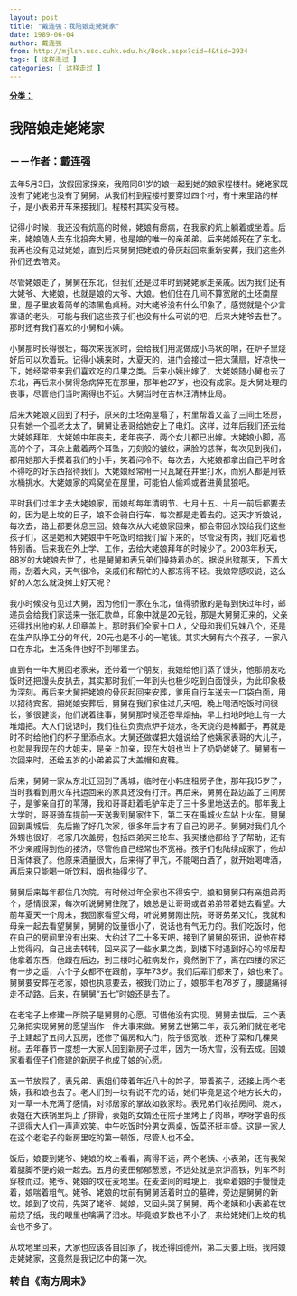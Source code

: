 ```yaml
---
layout: post
title: "戴连强：我陪娘走姥姥家"
date: 1989-06-04
author: 戴连强
from: http://mjlsh.usc.cuhk.edu.hk/Book.aspx?cid=4&tid=2934
tags: [ 这样走过 ]
categories: [ 这样走过 ]
---
```


<div style="margin: 15px 10px 10px 0px;">
 <div>
  <span id="ctl00_ContentPlaceHolder1_chapter1_SubjectLabel" style="font-weight:bold;text-decoration:underline;">
   分类：
  </span>
 </div>
 <div>
  <b>
   <font size="5">
    <br/>
   </font>
  </b>
 </div>
 <div>
  <b>
   <font size="5">
    我陪娘走姥姥家
   </font>
  </b>
 </div>
 <div>
  <b>
   <font size="5">
    <br/>
   </font>
  </b>
 </div>
 <div>
  <b>
   <font size="4">
    －－作者：戴连强
   </font>
  </b>
 </div>
 <div>
  <br/>
 </div>
 <div>
  去年5月3日，放假回家探亲，我陪同81岁的娘一起到她的娘家程楼村。姥姥家既没有了姥姥也没有了舅舅。从我们村到程楼村要穿过四个村，有十来里路的样子，是小表弟开车来接我们。程楼村其实没有楼。
 </div>
 <div>
  <br/>
 </div>
 <div>
  记得小时候，我还没有炕高的时候，姥娘有痨病，在我家的炕上躺着或坐着。后来，姥娘随人去东北投奔大舅，也是娘的唯一的亲弟弟。后来姥娘死在了东北。我再也没有见过姥娘，直到后来舅舅把姥娘的骨灰起回来重新安葬，我们这些外孙们还去陪灵。
 </div>
 <div>
  <br/>
 </div>
 <div>
  尽管姥娘走了，舅舅在东北，但我们还是过年时到姥姥家走亲戚。因为我们还有大姥爷、大姥娘，也就是娘的大爷、大娘。他们住在几间不算宽敞的土坯南屋里，屋子里放着简单的漆黑色桌椅。对大姥爷没有什么印象了，感觉就是个少言寡语的老头，可能与我们这些孩子们也没有什么可说的吧，后来大姥爷去世了。那时还有我们喜欢的小舅和小姨。
 </div>
 <div>
  <br/>
 </div>
 <div>
  小舅那时长得很壮，每次来我家时，会给我们用泥做成小鸟状的哨，在炉子里烧好后可以吹着玩。记得小姨来时，大夏天的，进门会接过一把大蒲扇，好凉快一下，她经常带来我们喜欢吃的瓜果之类。后来小姨出嫁了，大姥娘随小舅也去了东北，再后来小舅得急病猝死在那里，那年他27岁，也没有成家。是大舅处理的丧事，尽管他们当时离得也不近。大舅当时在吉林汪清林业局。
 </div>
 <div>
  <br/>
 </div>
 <div>
  后来大姥娘又回到了村子，原来的土坯南屋塌了，村里帮着又盖了三间土坯房，只有她一个孤老太太了，舅舅让表哥给她安上了电灯。这样，过年后我们还去给大姥娘拜年，大姥娘中年丧夫，老年丧子，两个女儿都已出嫁。大姥娘小脚，高高的个子，耳朵上戴着两个耳坠，刀刻般的皱纹，满脸的慈祥，每次见到我们，都用她那大手摸着我们的小手，笑着问冷不。每次去，大姥娘都拿出自己平时舍不得吃的好东西招待我们。大姥娘经常用一只瓦罐在井里打水，而别人都是用铁水桶挑水。大姥娘家的鸡窝垒在屋里，可能怕人偷鸡或者进黄鼠狼吧。
 </div>
 <div>
  <br/>
 </div>
 <div>
  平时我们过年才去大姥娘家，而娘却每年清明节、七月十五、十月一前后都要去的，因为是上坟的日子，娘不会骑自行车，每次都是走着去的。这天才听娘说，每次去，路上都要休息三回。娘每次从大姥娘家回来，都会带回水饺给我们这些孩子们，这是她和大姥娘中午吃饭时给我们留下来的，尽管没有肉，我们吃着也特别香。后来我在外上学、工作，去给大姥娘拜年的时候少了。2003年秋天，88岁的大姥娘去世了，也是舅舅和表兄弟们操持着办的。据说出殡那天，下着大雨，刮着大风，天气很冷，亲戚们和帮忙的人都冻得不轻。我娘常感叹说，这么好的人怎么就没摊上好天呢？
 </div>
 <div>
  <br/>
 </div>
 <div>
  我小时候没有见过大舅，因为他们一家在东北，值得骄傲的是每到快过年时，邮递员会给我们家送来一张汇款单，印象中就是20元钱，那是大舅舅汇来的，父亲还得找出他的私人印章盖上。那时我们全家十口人，父母和我们兄妹八个，还是在生产队挣工分的年代，20元也是不小的一笔钱。其实大舅有六个孩子，一家八口在东北，生活条件也好不到哪里去。
 </div>
 <div>
  <br/>
 </div>
 <div>
  直到有一年大舅回老家来，还带着一个朋友，我娘给他们蒸了馒头，他那朋友吃饭时还把馒头皮扒去，其实那时我们一年到头也极少吃到白面馒头，为此印象极为深刻。再后来大舅把姥娘的骨灰起回来安葬，爹用自行车送去一口袋白面，用以招待宾客。把姥娘安葬后，舅舅在我们家住过几天吧，晚上喝酒吃饭时间很长，爹很健谈，他们说着往事，舅舅那时候还卷旱烟抽，早上扫地时地上有一大堆烟把。大人们说话时，我们往往负责点炉子烧水，冬天烧的是棒瓤子，再就是时不时给他们的杯子里添点水。大舅还做媒把大姐说给了他姨家表哥的大儿子，也就是我现在的大姐夫，是亲上加亲，现在大姐也当上了奶奶姥姥了。舅舅有一次回来时，还给五岁的小弟弟买了大盖帽和皮鞋。
 </div>
 <div>
  <br/>
 </div>
 <div>
  后来，舅舅一家从东北迁回到了禹城，临时在小韩庄租房子住，那年我15岁了，当时我看到用火车托运回来的家具还没有打开。再后来，舅舅在路边盖了三间房子，是爹亲自打的苇薄，我和哥哥赶着毛驴车走了三十多里地送去的。那年我上大学时，哥哥骑车提前一天送我到舅家住下，第二天在禹城火车站上火车。舅舅回到禹城后，先后搬了好几次家，很多年后才有了自己的房子。舅舅对我们几个外甥也很好，老家几次盖房，包括四弟买三轮车、我买楼他都给予了帮助，还有不少亲戚得到他的接济，尽管他自己经常也不宽裕。孩子们也陆续成家了，他却日渐体衰了。他原来酒量很大，后来得了甲亢，不能喝白酒了，就开始喝啤酒，再后来只能喝一听饮料，烟也抽得少了。
 </div>
 <div>
  <br/>
 </div>
 <div>
  舅舅后来每年都住几次院，有时候过年全家也不得安宁。娘和舅舅只有亲姐弟两个，感情很深，每次听说舅舅住院了，娘总是让哥哥或者弟弟带着她去看望。大前年夏天一个周末，我回家看望父母，听说舅舅刚出院，哥哥弟弟又忙，我就和母亲一起去看望舅舅，舅舅的饭量很小了，说话也有气无力的。我们吃饭时，他在自己的房间里没有出来。大约过了二十多天吧，接到了舅舅的死讯，说他在楼上觉得闷，自己出去转转，回来买了一些水果之类，到楼下时遇到好心的邻居帮他拿着东西，他跟在后边，到三楼时心脏病发作，竟然倒下了，离在四楼的家还有一步之遥，六个子女都不在跟前，享年73岁。我们后辈们都来了，娘也来了。舅舅要安葬在老家，娘也执意要去，被我们劝止了，娘那年也78岁了，腰腿痛得走不动路。后来，在舅舅“五七”时娘还是去了。
 </div>
 <div>
  <br/>
 </div>
 <div>
  在老宅子上修建一所院子是舅舅的心愿，可惜他没有实现。舅舅去世后，三个表兄弟把实现舅舅的愿望当作一件大事来做。舅舅去世第二年，表兄弟们就在老宅子上建起了五间大瓦房，还修了偏房和大门，院子很宽敞，还种了菜和几棵果树。去年春节一度想一大家人回到新房子过年，因为一场大雪，没有去成。回娘家看看侄子们修建的新房子也成了娘的心愿。
 </div>
 <div>
  <br/>
 </div>
 <div>
  五一节放假了，表兄弟、表姐们带着年近八十的妗子，带着孩子，还接上两个老姨，我和娘也去了。老人们到一块有说不完的话，她们毕竟是这个地方长大的，对一草一木充满了感情，对邻居家的掌故如数家珍。表兄弟们收拾房间、烧水，表姐在大铁锅里炖上了排骨，表姐的女婿还在院子里烤上了肉串，咿呀学语的孩子逗得大人们一声声欢笑。中午吃饭时分男女两桌，饭菜还挺丰盛。这是一家人在这个老宅子的新房里吃的第一顿饭，尽管人也不全。
 </div>
 <div>
  <br/>
 </div>
 <div>
  饭后，娘要到姥爷、姥娘的坟上看看，离得不远，两个老姨、小表弟，还有我架着腿脚不便的娘一起去。五月的麦田郁郁葱葱，不远处就是京沪高铁，列车不时穿梭而过。姥爷、姥娘的坟在麦地里。在麦垄间的畦埂上，我牵着娘的手慢慢走着，娘喘着粗气。姥爷、姥娘的坟前有舅舅活着时立的墓碑，旁边是舅舅的新坟。娘到了坟前，先哭了姥爷、姥娘，又回头哭了舅舅。两个老姨和小表弟在坟前烧了纸，我的眼里也噙满了泪水。毕竟娘岁数也不小了，来给姥姥们上坟的机会也不多了。
 </div>
 <div>
  <br/>
 </div>
 <div>
  从坟地里回来，大家也应该各自回家了，我还得回德州，第二天要上班。我陪娘走姥姥家，这竟然是我记忆中的第一次。
 </div>
 <div>
  <br/>
 </div>
 <div>
  <b>
   <font size="4">
    转自《南方周末》
   </font>
  </b>
 </div>
 <div>
  <br/>
 </div>
</div>

